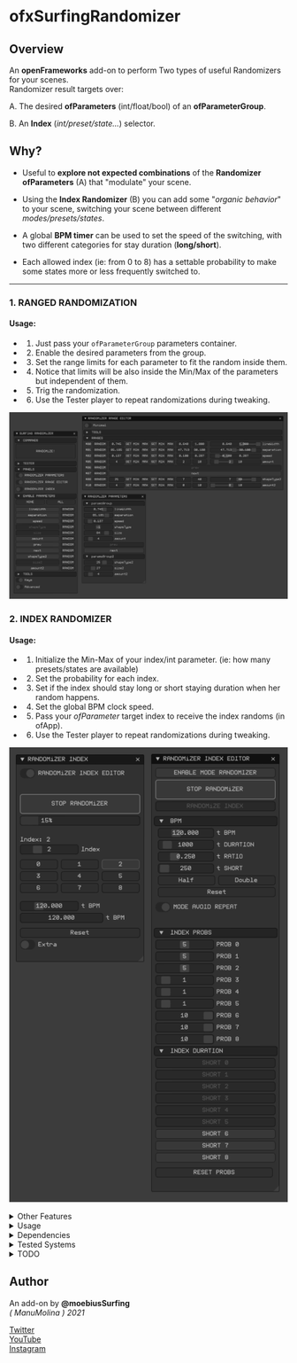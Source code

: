 # ofxSurfingRandomizer

## Overview
An **openFrameworks** add-on to perform Two types of useful Randomizers for your scenes.  
Randomizer result targets over:  

A. The desired **ofParameters** (int/float/bool) of an **ofParameterGroup**.  

B. An **Index** (_int/preset/state..._) selector.  

## Why?

  - Useful to **explore not expected combinations** of the **Randomizer ofParameters** (A) that "modulate" your scene.  

  - Using the **Index Randomizer** (B) you can add some "_organic behavior_" to your scene, switching your scene between different _modes/presets/states_.  

  - A global **BPM timer** can be used to set the speed of the switching, with two different categories for stay duration (**long/short**).  

  - Each allowed index (ie: from 0 to 8) has a settable probability to make some states more or less frequently switched to. 

--------------------------

### 1. RANGED RANDOMIZATION 
#### Usage:  
* 1. Just pass your ```ofParameterGroup``` parameters container.
* 2. Enable the desired parameters from the group.
* 3. Set the range limits for each parameter to fit the random inside them.
* 4. Notice that limits will be also inside the Min/Max of the parameters but independent of them.
* 5. Trig the randomization.
* 6. Use the Tester player to repeat randomizations during tweaking.

![image](/readme_images/Capture.PNG?raw=true "image")  

### 2. INDEX RANDOMIZER 
#### Usage:  
* 1. Initialize the Min-Max of your index/int parameter. (ie: how many presets/states are available)
* 2. Set the probability for each index.
* 3. Set if the index should stay long or short staying duration when her random happens.
* 4. Set the global BPM clock speed.
* 5. Pass your *ofParameter<int>* target index to receive the index randoms (in ofApp).
* 6. Use the Tester player to repeat randomizations during tweaking.

![image](/readme_images/Capture2.PNG?raw=true "image")  

<details>
  <summary>Other Features</summary>
  <p>

- Only ```float```, ```int``` and ```bool``` types yet.
- Reset all parameters to the parameter or the range minimum.
- Reset Min/Max ranges to parameter limits.
- Store/Recall a memory state to improve exploring / Undo / Redo.
- Auto Store/Recall all the settings.
- **ImGui** based GUI ready to integrate.
- Added **Undo Engine** to improve exploration.
  </p>
</details>

<details>
  <summary>Usage</summary>
  <p>

**ofApp.h**
```.cpp
#include "ofxSurfingRandomizer.h"

ofxSurfingRandomizer randomizer;

// A. Params
ofParameterGroup params; // group container
ofParameter<float> lineWidth;
ofParameter<float> separation;
ofParameter<float> speed;
ofParameter<int> amount;
ofParameter<int> shapeType;

// B. Index
ofParameter<int> index{ "index", 0, 0, 8 };
ofEventListener listenerIndex;
```

**ofApp.cpp**
```.cpp
void ofApp::setup() 
{
  params.setName("paramsGroup");
  params.add(lineWidth.set("lineWidth", 0.5, 0.0, 1.0));
  params.add(separation.set("separation", 50.0, 1.0, 100.0));
  params.add(speed.set("speed", 0.5, 0.0, 1.0));
  params.add(amount.set("amount", 1, 1, 10));
  params.add(speed.set("shapeType", 0, 0, 3));

  // Setup
  randomizer.setup(params); // A
  randomizer.setTarget(index); // B

  // Lambda callback: 
  // To be notified when the randomized index changed.
  //--------------------------------------------------------------
  listenerIndex = index.newListener([this](int &i) {
    ofLogNotice("ofApp") << "Index: " << i;
  });
}
```
  </p>
</details>

<details>
  <summary>Dependencies</summary>
  <p>

Clone these add-ons and include into the **OF PROJECT GENERATOR**:
* [ofxImGui](https://github.com/Daandelange/ofxImGui/). [_FORK_ from @**Daandelange**]  
* [ofxImGuiSurfing](https://github.com/moebiussurfing/ofxImGuiSurfing/)  
* [ofxSurfingHelpers](https://github.com/moebiussurfing/ofxSurfingHelpers)  
* [ofxScaleDragRect](https://github.com/moebiussurfing/ofxScaleDragRect) [_FORK_]  
* [ofxMSAInteractiveObject](https://github.com/moebiussurfing/ofxMSAInteractiveObject) [_FORK_]  
* [ofxSurfingUndoHelper](https://github.com/moebiussurfing/ofxSurfingUndoHelper/) [_Optional. Can be disabled_]  
* [ofxUndo](https://github.com/moebiussurfing/ofxUndo) [_Optional. Can be disabled_]  
* [ofxWindowApp](https://github.com/moebiussurfing/ofxWindowApp). [_Only for some examples_]  
  </p>
</details>

<details>
  <summary>Tested Systems</summary>
  <p>

  - **Windows 10** / **VS 2017** / **OF ~0.11**
  </p>
</details>

<details>
  <summary>TODO</summary>
  <p>

* Add more types: 2D/3D vectors and colors. Using templates [?] ...  
  </p>
</details>

## Author
An add-on by **@moebiusSurfing**  
*( ManuMolina ) 2021*  

[Twitter](https://twitter.com/moebiussurfing/)  
[YouTube](https://www.youtube.com/channel/UCzUw96_wjmNxyIoFXf84hQg)  
[Instagram](https://www.instagram.com/moebiussurfing/)  
